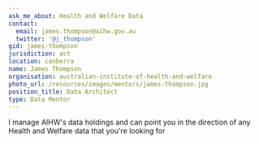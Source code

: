 ```yaml
---
ask_me_about: Health and Welfare Data
contact:
  email: james.thompson@aihw.gov.au
  twitter: '@j_thompson'
gid: james-thompson
jurisdiction: act
location: canberra
name: James Thompson
organisation: australian-institute-of-health-and-welfare
photo_url: /resources/images/mentors/james-thompson.jpg
position_title: Data Architect
type: Data Mentor
---
```


I manage AIHW's data holdings and can point you in the direction of any Health and Welfare data that you're looking for